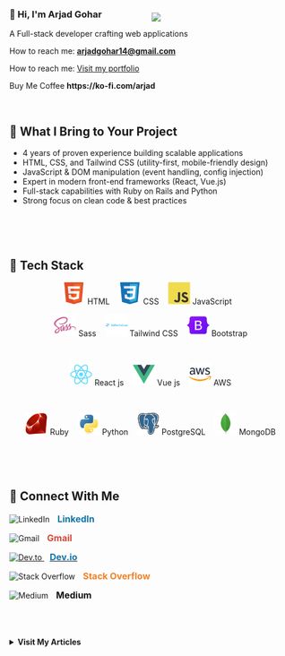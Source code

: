 <img align="right" width="250" src="https://cdn.dribbble.com/users/1162077/screenshots/3848914/programmer.gif" style="margin-top: 30px"/>

<h3>👋 Hi, I'm Arjad Gohar</h3>
<p> A Full-stack developer crafting web applications </p>
<p align="left"> How to reach me: <a href="mailto:arjadgohar14@gmail.com"><strong>arjadgohar14@gmail.com</strong></a></p>
<p align="left"> How to reach me: <a href="https://arjad-portfolio.netlify.app/"> Visit my portfolio </a></p>
<p align="left"> Buy Me Coffee <strong>https://ko-fi.com/arjad</strong></p>
<br>

## 🚀 What I Bring to Your Project

- 4 years of proven experience building scalable applications
- HTML, CSS, and Tailwind CSS (utility-first, mobile-friendly design)
- JavaScript & DOM manipulation (event handling, config injection)
- Expert in modern front-end frameworks (React, Vue.js)  
- Full-stack capabilities with Ruby on Rails and Python
- Strong focus on clean code & best practices
<br>
<br>
<br>

## 🌟 Tech Stack

<p align="center">
  <img src="https://raw.githubusercontent.com/devicons/devicon/master/icons/html5/html5-original.svg" alt="HTML" width="40" height="40"/> HTML &nbsp;&nbsp;
  <img src="https://raw.githubusercontent.com/devicons/devicon/master/icons/css3/css3-original.svg" alt="CSS" width="40" height="40"/> CSS &nbsp;&nbsp;
  <img src="https://raw.githubusercontent.com/devicons/devicon/master/icons/javascript/javascript-original.svg" alt="JavaScript" width="40" height="40"/> JavaScript &nbsp;&nbsp;
</p>
<p align="center">
  <img src="https://raw.githubusercontent.com/devicons/devicon/master/icons/sass/sass-original.svg" alt="Sass" width="40" height="40"/> Sass &nbsp;&nbsp;
  <img src="https://raw.githubusercontent.com/devicons/devicon/master/icons/tailwindcss/tailwindcss-plain-wordmark.svg" alt="Tailwind" width="40" height="40"/> Tailwind CSS  &nbsp;&nbsp;
  <img src="https://raw.githubusercontent.com/devicons/devicon/master/icons/bootstrap/bootstrap-original.svg" alt="Bootstrap" width="40" height="40"/> Bootstrap
</p>
<br>
<p align="center">
  <img src="https://raw.githubusercontent.com/devicons/devicon/master/icons/react/react-original.svg" alt="React" width="40" height="40"/> React js &nbsp;&nbsp;
  <img src="https://raw.githubusercontent.com/devicons/devicon/master/icons/vuejs/vuejs-original.svg" alt="Vue.js" width="40" height="40"/> Vue js  &nbsp;&nbsp;
  <img src="https://raw.githubusercontent.com/devicons/devicon/master/icons/amazonwebservices/amazonwebservices-original-wordmark.svg" alt="AWS" width="40" height="40"/> AWS  
</p>
<br>
<p align="center">
  <img src="https://raw.githubusercontent.com/devicons/devicon/master/icons/ruby/ruby-original.svg" alt="Ruby" width="40" height="40"/> Ruby &nbsp;&nbsp;
  <img src="https://raw.githubusercontent.com/devicons/devicon/master/icons/python/python-original.svg" alt="Python" width="40" height="40"/> Python &nbsp;&nbsp;
  <img src="https://raw.githubusercontent.com/devicons/devicon/master/icons/postgresql/postgresql-original.svg" alt="PostgreSQL" width="40" height="40"/> PostgreSQL &nbsp;&nbsp;
  <img src="https://raw.githubusercontent.com/devicons/devicon/master/icons/mongodb/mongodb-original.svg" alt="MongoDB" width="40" height="40"/> MongoDB  
</p>
<br>
<br>
<br>

## 🤝 Connect With Me  

<p>
  <a href="https://www.linkedin.com/in/arjad/" target="_blank" style="text-decoration: none;">
    <img src="https://img.icons8.com/color/48/000000/linkedin.png" alt="LinkedIn" height="40" width="40" />
    <span style="margin-left: 10px; font-size: 16px; font-weight: bold; color: #0e76a8;">LinkedIn</span>
  </a>
</p>
<p>
  <a href="mailto:arjadgohar14@gmail.com" target="_blank" style="text-decoration: none;">
    <img src="https://img.icons8.com/color/48/000000/gmail.png" alt="Gmail" height="40" width="40" />
    <span style="margin-left: 10px; font-size: 16px; font-weight: bold; color: #D44638;">Gmail</span>
  </a>
</p>
<p>
  <a href="https://dev.to/arjad_gohar_f6d9b8938c997" target="_blank">
    <img src="https://d2fltix0v2e0sb.cloudfront.net/dev-badge.svg" alt="Dev.to" height="40" width="40" />
    <span style="margin-left: 10px; font-size: 16px; font-weight: bold; color: #0e76a8;">Dev.io</span>
  </a>
</p>
<p>
  <a href="https://stackoverflow.com/users/17586383/arjad-gohar" target="_blank" style="text-decoration: none;">
    <img src="https://img.icons8.com/color/48/000000/stackoverflow.png" alt="Stack Overflow" height="40" width="40" />
    <span style="margin-left: 10px; font-size: 16px; font-weight: bold; color: #F48024;">Stack Overflow</span>
  </a>
</p>
<p>
  <a href="https://medium.com/@arjadgohar14" target="_blank" style="text-decoration: none;">
    <img src="https://img.icons8.com/color/48/000000/medium-monogram.png" alt="Medium" height="40" width="40" />
    <span style="margin-left: 10px; font-size: 16px; font-weight: bold; color: #12100E;">Medium</span>
  </a>
</p>
<br>
<br>
<br>

<details>
  <summary><b>Visit My Articles</b></summary>
  <p> I use to write tech articles on Medium, as well as dev.io </p>
  <ul>
    <li> Netflix Modal: https://medium.com/@arjadgohar14/inside-the-code-exploring-the-architecture-of-netflix-episode-1-4f3bc631ba8f </li>
    <li> Tailwind Magic: https://medium.com/@arjadgohar14/why-tailwindcss-is-the-future-of-front-end-design-lets-discuss-5800ce368851</li>
  </ul>
</details>
                  
